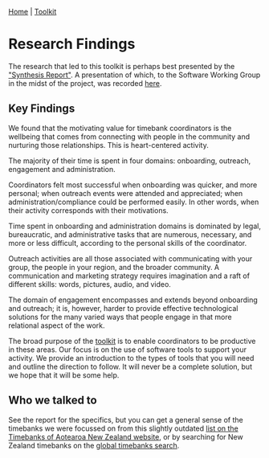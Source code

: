 [Home](index.md) | [Toolkit](Toolkit.md) 


# Research Findings

The research that led to this toolkit is perhaps best presented by the ["Synthesis Report"](https://docs.google.com/presentation/d/1f6Fky5CK_OfiQzhPGYmj78ezXj6Ov03WlkWU3oR77gE/edit#slide=id.p). A presentation of which, to the Software Working Group in the midst of the project, was recorded [here](https://www.youtube.com/watch?v=Wt2_JXMeBUY).

## Key Findings

We found that the motivating value for timebank coordinators is the wellbeing that comes from connecting with people in the community and nurturing those relationships. This is heart-centered activity. 

The majority of their time is spent in four domains: onboarding, outreach, engagement and administration.

Coordinators felt most successful when onboarding was quicker, and more personal; when outreach events were attended and appreciated; when administration/compliance could be performed easily. In other words, when their activity corresponds with their motivations. 

Time spent in onboarding and administration domains is dominated by legal, bureaucratic, and administrative tasks that are numerous, necessary, and more or less difficult, according to the personal skills of the coordinator. 

Outreach activities are all those associated with communicating with your group, the people in your region, and the broader community. A communication and marketing strategy requires imagination and a raft of different skills: words, pictures, audio, and video.

The domain of engagement encompasses and extends beyond onboarding and outreach; it is, however, harder to provide effective technological solutions for the many varied ways that people engage in that more relational aspect of the work.

The broad purpose of the [toolkit](Toolkit.md) is to enable coordinators to be productive in these areas. Our focus is on the use of software tools to support your activity. We provide an introduction to the types of tools that you will need and outline the direction to follow. It will never be a complete solution, but we hope that it will be some help.
 
## Who we talked to

See the report for the specifics, but you can get a general sense of the timebanks we were focussed on from this slightly outdated [list on the Timebanks of Aotearoa New Zealand website](https://timeexchange.co.nz/timebanks), or by searching for New Zealand timebanks on the [global timebanks search](https://community.timebanks.org/).
